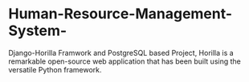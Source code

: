 # Human-Resource-Management-System-
Django-Horilla Framwork and PostgreSQL based Project, Horilla is a remarkable open-source web application that has been built using the versatile Python framework.
